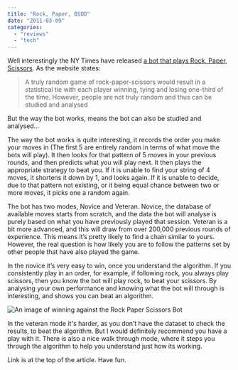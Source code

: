```yaml
---
title: "Rock, Paper, BSOD"
date: "2011-03-09"
categories: 
  - "reviews"
  - "tech"
---
```


Well interestingly the NY Times have released [a bot that plays Rock, Paper, Scissors](http://www.nytimes.com/interactive/science/rock-paper-scissors.html). As the website states:

> A truly random game of rock-paper-scissors would result in a statistical tie with each player winning, tying and losing one-third of the time. However, people are not truly random and thus can be studied and analysed

But the way the bot works, means the bot can also be studied and analysed...

The way the bot works is quite interesting, it records the order you make your moves in (The first 5 are entirely random in terms of what move the bots will play). It then looks for that pattern of 5 moves in your previous rounds, and then predicts what you will play next. It then plays the appropriate strategy to beat you. If it is unable to find your string of 4 moves, it shortens it down by 1, and looks again. If it is unable to decide, due to that pattern not existing, or it being equal chance between two or more moves, it picks one a random again.

The bot has two modes, Novice and Veteran. Novice, the database of available moves starts from scratch, and the data the bot will analyse is purely based on what you have previously played that session. Veteran is a bit more advanced, and this will draw from over 200,000 previous rounds of experience. This means it’s pretty likely to find a chain similar to yours. However, the real question is how likely you are to follow the patterns set by other people that have also played the game.

In the novice it’s very easy to win, once you understand the algorithm. If you consistently play in an order, for example, if following rock, you always play scissors, then you know the bot will play rock, to beat your scissors. By analysing your own performance and knowing what the bot will through is interesting, and shows you can beat an algorithm.

![An image of winning against the Rock Paper Scissors Bot](/images/rps.jpg "Rock-Paper-Scissors Bot")

In the veteran mode it's harder, as you don’t have the dataset to check the results, to beat the algorithm. But I would definitely recommend you have a play with it. There is also a nice walk through mode, where it steps you through the algorithm to help you understand just how its working.

Link is at the top of the article. Have fun.
